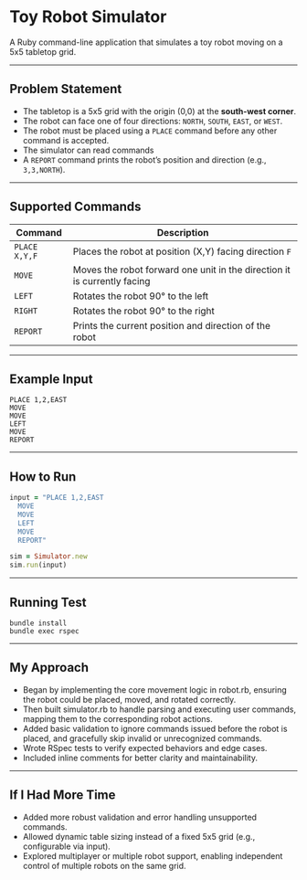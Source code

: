 # Toy Robot Simulator

A Ruby command-line application that simulates a toy robot moving on a 5x5 tabletop grid.

---

## Problem Statement

- The tabletop is a 5x5 grid with the origin (0,0) at the **south-west corner**.
- The robot can face one of four directions: `NORTH`, `SOUTH`, `EAST`, or `WEST`.
- The robot must be placed using a `PLACE` command before any other command is accepted.
- The simulator can read commands
- A `REPORT` command prints the robot’s position and direction (e.g., `3,3,NORTH`).

---

## Supported Commands

| Command       | Description |
|---------------|-------------|
| `PLACE X,Y,F` | Places the robot at position (X,Y) facing direction `F` |
| `MOVE`        | Moves the robot forward one unit in the direction it is currently facing |
| `LEFT`        | Rotates the robot 90° to the left |
| `RIGHT`       | Rotates the robot 90° to the right |
| `REPORT`      | Prints the current position and direction of the robot |

---

## Example Input

```text
PLACE 1,2,EAST
MOVE
MOVE
LEFT
MOVE
REPORT
```

---

## How to Run
```ruby
input = "PLACE 1,2,EAST
  MOVE
  MOVE
  LEFT
  MOVE
  REPORT"

sim = Simulator.new
sim.run(input)
```

---

## Running Test
```text
bundle install
bundle exec rspec
```

---

## My Approach
- Began by implementing the core movement logic in robot.rb, ensuring the robot could be placed, moved, and rotated correctly.
- Then built simulator.rb to handle parsing and executing user commands, mapping them to the corresponding robot actions.
- Added basic validation to ignore commands issued before the robot is placed, and gracefully skip invalid or unrecognized commands.
- Wrote RSpec tests to verify expected behaviors and edge cases.
- Included inline comments for better clarity and maintainability.

---

## If I Had More Time
- Added more robust validation and error handling unsupported commands.
- Allowed dynamic table sizing instead of a fixed 5x5 grid (e.g., configurable via input).
- Explored multiplayer or multiple robot support, enabling independent control of multiple robots on the same grid.


